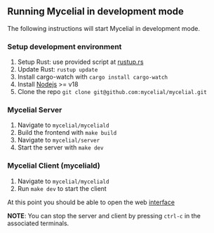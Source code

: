 ## Running Mycelial in development mode

The following instructions will start Mycelial in development mode. 

### Setup development environment

1. Setup Rust: use provided script at [rustup.rs](https://rustup.rs)
2. Update Rust: `rustup update`
3. Install cargo-watch with `cargo install cargo-watch`
4. Install [Nodejs](https://nodejs.org/en/download) >= v18
5. Clone the repo `git clone git@github.com:mycelial/mycelial.git`

### Mycelial Server

1. Navigate to `mycelial/myceliald`
2. Build the frontend with `make build`
3. Navigate to `mycelial/server`
4. Start the server with `make dev`

### Mycelial Client (myceliald)

1. Navigate to `mycelial/myceliald`
5. Run `make dev` to start the client

At this point you should be able to open the web [interface](http://localhost:7777)

**NOTE**: You can stop the server and client by pressing `ctrl-c` in the
associated terminals.
